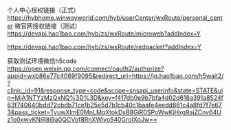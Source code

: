 
个人中心授权链接（正式）
https://hybhome.winwayworld.com/hyb/userCenter/wxRoute/personal_center
微官网授权链接（测试）
https://devapi.hao1bao.com/hyb/zs/wxRoute/microweb?addIndex=Y

https://devapi.hao1bao.com/hyb/zs/wxRoute/redpacket?addIndex=Y

获取测试环境微信h5code
https://open.weixin.qq.com/connect/oauth2/authorize?appid=wxb86e77c4069f9095&redirect_uri=https://jq.hao1bao.com/h5wait2/?clinic_id=91&response_type=code&scope=snsapi_userinfo&state=STATE&uin=MjA1NTYzMzQxNQ%3D%3D&key=f417db0e9b7bfa4d02d618a391a8524f63f740640bdd72cbdb71ce1b25e5d7b1cb40c1baafe4eedd861c4a8fd7f7e673&pass_ticket=TyuwXlmE0MnLMqXtokDsB8GiR0SPoWwKjHxg9ajZCnv64Uz1o0xwvKNiR8i9a0QCVof8RnXWivo540GroIXoJw==